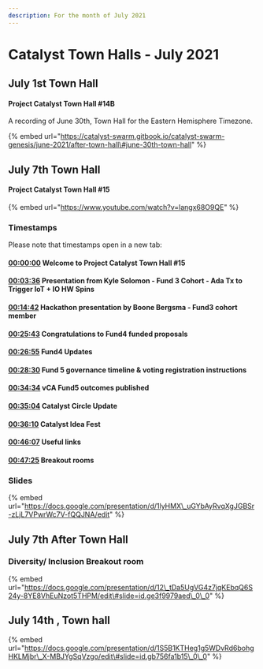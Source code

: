 ```yaml
---
description: For the month of July 2021
---
```


# Catalyst Town Halls - July 2021

## July 1st Town Hall

#### Project Catalyst Town Hall \#14B

A recording of June 30th, Town Hall for the Eastern Hemisphere Timezone.

{% embed url="https://catalyst-swarm.gitbook.io/catalyst-swarm-genesis/june-2021/after-town-hall\#june-30th-town-hall" %}

## July 7th Town Hall

#### Project Catalyst Town Hall \#15

{% embed url="https://www.youtube.com/watch?v=langx68O9QE" %}

###  Timestamps

Please note that timestamps open in a new tab:

####  [00:00:00](https://www.youtube.com/watch?v=langx68O9QE&t=0s) Welcome to Project Catalyst Town Hall \#15

####  [00:03:36](https://www.youtube.com/watch?v=langx68O9QE&t=216s) Presentation from Kyle Solomon - Fund 3 Cohort - Ada Tx to Trigger IoT + IO HW Spins

#### [00:14:42](https://www.youtube.com/watch?v=langx68O9QE&t=882s) Hackathon presentation by Boone Bergsma - Fund3 cohort member

#### [00:25:43](https://www.youtube.com/watch?v=langx68O9QE&t=1543s) Congratulations to Fund4 funded proposals

#### [00:26:55](https://www.youtube.com/watch?v=langx68O9QE&t=1615s) Fund4 Updates

#### [00:28:30](https://www.youtube.com/watch?v=langx68O9QE&t=1710s) Fund 5 governance timeline & voting registration instructions

#### [00:34:34](https://www.youtube.com/watch?v=langx68O9QE&t=2074s) vCA Fund5 outcomes published

#### [00:35:04](https://www.youtube.com/watch?v=langx68O9QE&t=2104s) Catalyst Circle Update

#### [00:36:10](https://www.youtube.com/watch?v=langx68O9QE&t=2170s) Catalyst Idea Fest

####  [00:46:07](https://www.youtube.com/watch?v=langx68O9QE&t=2767s) Useful links

#### [00:47:25](https://www.youtube.com/watch?v=langx68O9QE&t=2845s) Breakout rooms

### Slides

{% embed url="https://docs.google.com/presentation/d/1lyHMX\_uGYbAyRvqXgJGBSr-zLjL7VPwrWc7V-fQQJNA/edit" %}

## July 7th After Town Hall

### Diversity/ Inclusion Breakout room

{% embed url="https://docs.google.com/presentation/d/12\_tDa5UgVG4z7jqKEbqQ6S24y-8YE8VhEuNzot5THPM/edit\#slide=id.ge3f9979aed\_0\_0" %}

## July 14th , Town hall



{% embed url="https://docs.google.com/presentation/d/1S5B1KTHeg1g5WDvRd6bohgHKLMjbr\_X-MBJYgSqVzgo/edit\#slide=id.gb756fa1b15\_0\_0" %}




